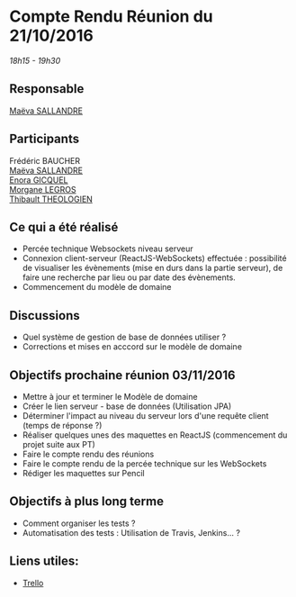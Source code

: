 # Compte Rendu Réunion du 21/10/2016
*18h15 - 19h30*

## Responsable
[Maëva SALLANDRE](https://github.com/Lueva)

## Participants
Frédéric BAUCHER  
[Maëva SALLANDRE](https://github.com/Lueva)  
[Enora GICQUEL](https://github.com/Kahmeset)  
[Morgane LEGROS](https://github.com/morgane1806)  
[Thibault THEOLOGIEN](https://github.com/MacBootglass)


## Ce qui a été réalisé
* Percée technique Websockets niveau serveur
* Connexion client-serveur (ReactJS-WebSockets) effectuée : possibilité de visualiser les évènements (mise en durs dans la partie serveur), de faire une recherche par lieu ou par date des évènements.
* Commencement du modèle de domaine

## Discussions
* Quel système de gestion de base de données utiliser ?
* Corrections et mises en acccord sur le modèle de domaine

## Objectifs prochaine réunion 03/11/2016
* Mettre à jour et terminer le Modèle de domaine
* Créer le lien serveur - base de données (Utilisation JPA)
* Déterminer l'impact au niveau du serveur lors d'une requête client (temps de réponse ?)
* Réaliser quelques unes des maquettes en ReactJS (commencement du projet suite aux PT)
* Faire le compte rendu des réunions
* Faire le compte rendu de la percée technique sur les WebSockets
* Rédiger les maquettes sur Pencil

## Objectifs à plus long terme
* Comment organiser les tests ?
* Automatisation des tests : Utilisation de Travis, Jenkins... ?

## Liens utiles:
* [Trello](https://trello.com/b/5UbSuHw2/asi-j-m-ennuie)
